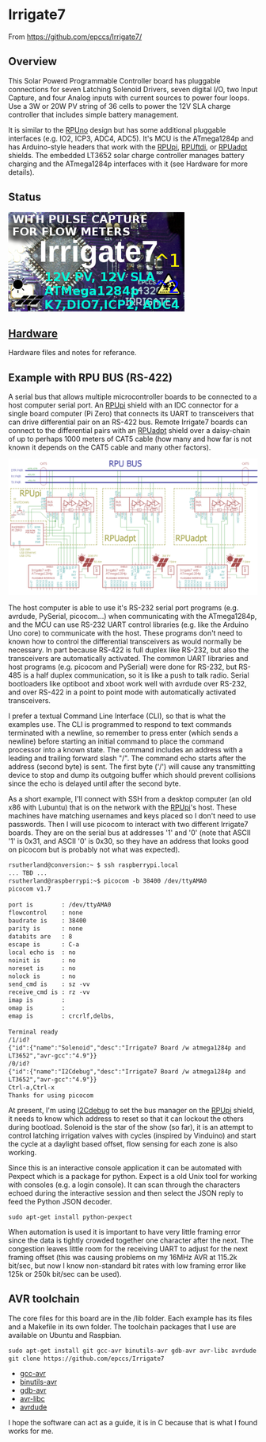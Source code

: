 # Irrigate7 

From <https://github.com/epccs/Irrigate7/>

## Overview

This Solar Powerd Programmable Controller board has pluggable connections for seven Latching Solenoid Drivers, seven digital I/O, two Input Capture, and four Analog inputs with current sources to power four loops. Use a 3W or 20W PV string of 36 cells to power the 12V SLA charge controller that includes simple battery management. 

It is similar to the [RPUno] design but has some additional pluggable interfaces (e.g. IO2, ICP3, ADC4, ADC5). It's MCU is the ATmega1284p and has Arduino-style headers that work with the [RPUpi], [RPUftdi], or [RPUadpt] shields. The embedded LT3652 solar charge controller manages battery charging and the ATmega1284p interfaces with it (see Hardware for more details).

[RPUno]: https://github.com/epccs/RPUno
[RPUpi]: https://github.com/epccs/RPUpi
[RPUftdi]: https://github.com/epccs/RPUftdi
[RPUadpt]: https://github.com/epccs/RPUadpt

## Status

![Status](./Hardware/status_icon.png "Status")

## [Hardware](./Hardware)

Hardware files and notes for referance.

## Example with RPU BUS (RS-422)

A serial bus that allows multiple microcontroller boards to be connected to a host computer serial port. An [RPUpi] shield with an IDC connector for a single board computer (Pi Zero) that connects its UART to transceivers that can drive differential pair on an RS-422 bus. Remote Irrigate7 boards can connect to the differential pairs with an [RPUadpt] shield over a daisy-chain of up to perhaps 1000 meters of CAT5 cable (how many and how far is not known it depends on the CAT5 cable and many other factors). 

![MultiDrop](./Hardware/Documents/MultiDrop.png "RPUno MultiDrop")

The host computer is able to use it's RS-232 serial port programs (e.g. avrdude, PySerial, picocom...) when communicating with the ATmega1284p, and the MCU can use RS-232 UART control libraries (e.g. like the Arduino Uno core) to communicate with the host. These programs don't need to known how to control the differential transceivers as would normally be necessary. In part because RS-422 is full duplex like RS-232, but also the transceivers are automatically activated. The common UART libraries and host programs (e.g. picocom and PySerial) were done for RS-232, but RS-485 is a half duplex communication, so it is like a push to talk radio. Serial bootloaders like optiboot and xboot work well with avrdude over RS-232, and over RS-422 in a point to point mode with automatically activated transceivers. 

I prefer a textual Command Line Interface (CLI), so that is what the examples use. The CLI is programmed to respond to text commands terminated with a newline, so remember to press enter (which sends a newline) before starting an initial command to place the command processor into a known state. The command includes an address with a leading and trailing forward slash "/". The command echo starts after the address (second byte) is sent. The first byte ('/') will cause any transmitting device to stop and dump its outgoing buffer which should prevent collisions since the echo is delayed until after the second byte.

As a short example, I'll connect with SSH from a desktop computer (an old x86 with Lubuntu) that is on the network with the [RPUpi]'s host. These machines have matching usernames and keys placed so I don't need to use passwords. Then I will use picocom to interact with two different Irrigate7 boards. They are on the serial bus at addresses '1' and '0' (note that ASCII '1' is 0x31, and ASCII '0' is 0x30, so they have an address that looks good on picocom but is probably not what was expected).  

```
rsutherland@conversion:~ $ ssh raspberrypi.local
... TBD ...
rsutherland@raspberrypi:~$ picocom -b 38400 /dev/ttyAMA0
picocom v1.7

port is        : /dev/ttyAMA0
flowcontrol    : none
baudrate is    : 38400
parity is      : none
databits are   : 8
escape is      : C-a
local echo is  : no
noinit is      : no
noreset is     : no
nolock is      : no
send_cmd is    : sz -vv
receive_cmd is : rz -vv
imap is        :
omap is        :
emap is        : crcrlf,delbs,

Terminal ready
/1/id?
{"id":{"name":"Solenoid","desc":"Irrigate7 Board /w atmega1284p and LT3652","avr-gcc":"4.9"}}
/0/id?
{"id":{"name":"I2Cdebug","desc":"Irrigate7 Board /w atmega1284p and LT3652","avr-gcc":"4.9"}}
Ctrl-a,Ctrl-x 
Thanks for using picocom
```

At present, I'm using [I2Cdebug] to set the bus manager on the [RPUpi] shield, it needs to know which address to reset so that it can lockout the others during bootload. Solenoid is the star of the show (so far), it is an attempt to control latching irrigation valves with cycles (inspired by Vinduino) and start the cycle at a daylight based offset, flow sensing for each zone is also working.

[I2Cdebug]: ./i2c-debug

Since this is an interactive console application it can be automated with Pexpect which is a package for python. Expect is a old Unix tool for working with consoles (e.g. a login console). It can scan through the characters echoed during the interactive session and then select the JSON reply to feed the Python JSON decoder.

```
sudo apt-get install python-pexpect
```

When automation is used it is important to have very little framing error since the data is tightly crowded together one character after the next. The congestion leaves little room for the receiving UART to adjust for the next framing offset (this was causing problems on my 16MHz AVR at 115.2k bit/sec, but now I know non-standard bit rates with low framing error like 125k or 250k bit/sec can be used).

## AVR toolchain

The core files for this board are in the /lib folder. Each example has its files and a Makefile in its own folder. The toolchain packages that I use are available on Ubuntu and Raspbian. 

```
sudo apt-get install git gcc-avr binutils-avr gdb-avr avr-libc avrdude
git clone https://github.com/epccs/Irrigate7
```

* [gcc-avr](http://packages.ubuntu.com/search?keywords=gcc-avr)
* [binutils-avr](http://packages.ubuntu.com/search?keywords=binutils-avr)
* [gdb-avr](http://packages.ubuntu.com/search?keywords=gdb-avr)
* [avr-libc](http://packages.ubuntu.com/search?keywords=avr-libc)
* [avrdude](http://packages.ubuntu.com/search?keywords=avrdude)

I hope the software can act as a guide, it is in C because that is what I found works for me.
